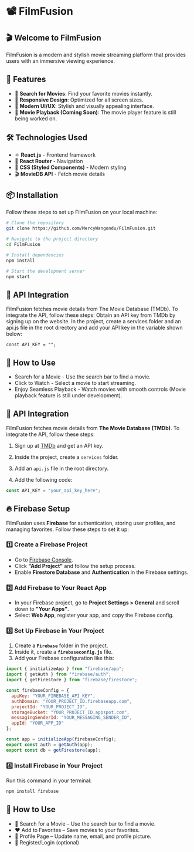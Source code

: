 # 📽️ FilmFusion

## 🎬 Welcome to FilmFusion
FilmFusion is a modern and stylish movie streaming platform that provides users with an immersive viewing experience.

## 🚀 Features
- 🔎 **Search for Movies**: Find your favorite movies instantly.
- 📱 **Responsive Design**: Optimized for all screen sizes.
- 🎨 **Modern UI/UX**: Stylish and visually appealing interface.
- 🎥 **Movie Playback (Coming Soon)**: The movie player feature is still being worked on.

## 🛠️ Technologies Used
- ⚛️ **React.js** - Frontend framework
- 🚏 **React Router** - Navigation
- 🎨 **CSS (Styled Components)** - Modern styling
- 🎬 **MovieDB API** - Fetch movie details

## 📦 Installation
Follow these steps to set up FilmFusion on your local machine:

```sh
# Clone the repository
git clone https://github.com/MercyWangondu/FilmFusion.git

# Navigate to the project directory
cd FilmFusion

# Install dependencies
npm install

# Start the development server
npm start
```

## 🔗 API Integration
FilmFusion fetches movie details from The Movie Database (TMDb). To integrate the API, follow these steps:
Obtain an API key from TMDb by signing up on the website.
In the project, create a services folder and an api.js file in the root directory and add your API key in the variable shown below:

```
const API_KEY = "";
```
## 🎥 How to Use

- Search for a Movie - Use the search bar to find a movie.
- Click to Watch - Select a movie to start streaming.
- Enjoy Seamless Playback - Watch movies with smooth controls (Movie playback feature is still under development).

## 🔗 API Integration  

FilmFusion fetches movie details from **The Movie Database (TMDb)**. To integrate the API, follow these steps:  

 1. Sign up at [TMDb](https://www.themoviedb.org/) and get an API key. 
  
 2. Inside the project, create a `services` folder.  
3. Add an `api.js` file in the root directory.  
4. Add the following code:  

```js
const API_KEY = "your_api_key_here";
```

## 🔥 Firebase Setup  

FilmFusion uses **Firebase** for authentication, storing user profiles, and managing favorites. Follow these steps to set it up:  

### 1️⃣ Create a Firebase Project  
- Go to [Firebase Console](https://console.firebase.google.com/).  
- Click **"Add Project"** and follow the setup process.  
- Enable **Firestore Database** and **Authentication** in the Firebase settings.  

### 2️⃣ Add Firebase to Your React App  
- In your Firebase project, go to **Project Settings > General** and scroll down to **"Your Apps"**.  
- Select **Web App**, register your app, and copy the Firebase config.  

### 3️⃣ Set Up Firebase in Your Project  
1. Create a **`Firebase`** folder in the project.  
2. Inside it, create a **`firebaseconfig.js`** file.  
3. Add your Firebase configuration like this:  

```js
import { initializeApp } from "firebase/app";
import { getAuth } from "firebase/auth";
import { getFirestore } from "firebase/firestore";

const firebaseConfig = {
  apiKey: "YOUR_FIREBASE_API_KEY",
  authDomain: "YOUR_PROJECT_ID.firebaseapp.com",
  projectId: "YOUR_PROJECT_ID",
  storageBucket: "YOUR_PROJECT_ID.appspot.com",
  messagingSenderId: "YOUR_MESSAGING_SENDER_ID",
  appId: "YOUR_APP_ID"
};

const app = initializeApp(firebaseConfig);
export const auth = getAuth(app);
export const db = getFirestore(app);
```
### 4️⃣ Install Firebase in Your Project
Run this command in your terminal:

```js
npm install firebase
```

##  🎥 How to Use

- 🔎 Search for a Movie – Use the search bar to find a movie.
- ❤️ Add to Favorites – Save movies to your favorites.
- 👤 Profile Page – Update name, email, and profile picture.
- 🔑  Register/Login (optional) 



